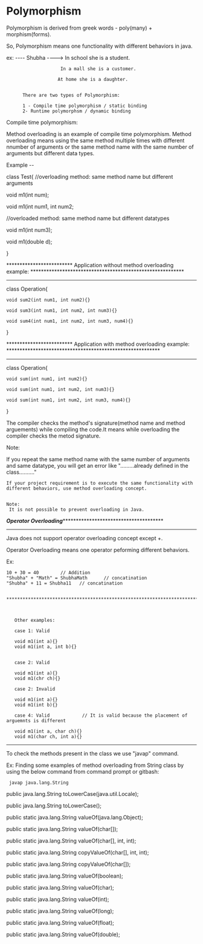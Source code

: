 # Polymorphism
Polymorphism is derived from  greek words - poly(many) + morphism(forms).


So, Polymorphism means one functionality with different behaviors in java.

ex: ---- Shubha ----> In school she is a student.

                        In a mall she is a customer.
                        
                       At home she is a daughter.
                       
          
          There are two types of Polymorphism: 
          
          1 - Compile time polymorphism / static binding
          2- Runtime polymorphsm / dynamic binding
          
          
          

Compile time polymorphism:

Method overloading is an example of compile time polymorphism. Method overloading means using the same method multiple times with different nnumber of 
arguments or the same method name with the same number of arguments but different data types.


Example --

class Test{
  //overloading method: same method name but different arguments
  
  void m1(int num);
  
  void m1(int num1, int num2;
  
  //overloaded method: same method name but different datatypes
  
  void m1(int num3);
  
  void m1(double d);
  
  }
  
  ************************* Application without method overloading example: **********************************************************
  *****************************************************************************************************************************
 
  
  class Operation{
  
    void sum2(int num1, int num2){}
    
    void sum3(int num1, int num2, int num3){}
    
    void sum4(int num1, int num2, int num3, num4){}
    
  }
  
   ************************* Application with method overloading example: **********************************************************
  ***************************************************************************************************************************
  class Operation{
  
    void sum(int num1, int num2){}
    
    void sum(int num1, int num2, int num3){}
    
    void sum(int num1, int num2, int num3, num4){}
    
  }
  
  The compiler checks the method's signature(method name and method arguements) while compiling the code.It means while overloading the compiler
  checks the metod signature.
  
  
  Note:
  
  If you repeat the same method name with the same number of arguments and same datatype, you will get an error like 
    ".........already defined in the class.........."
    
    
    If your project requirement is to execute the same functionality with different behaviors, use method overloading concept.
    
    
    Note:
     It is not possible to prevent overloading in Java. 
    
    
   *****************Operator Overloading*******************************************************
   
 *******************************************************************************************
 
 Java does not support operator overloading concept except +.
 
 Operator Overloading means one operator peforming different behaviors.
 
 Ex: 
 
    10 + 30 = 40        // Addition
    "Shubha" + "Math" = ShubhaMath      // concatination
    "Shubha" + 11 = Shubha11   // concatination
    
     *******************************************************************************************
     
    
    
       Other examples:
       
       case 1: Valid
       
       void m1(int a){}
       void m1(int a, int b){}  
       
       
       case 2: Valid
       
       void m1(int a){}
       void m1(chr ch){}  
       
       case 2: Invalid
       
       void m1(int a){}
       void m1(int b){}  
       
       case 4: Valid            // It is valid because the placement of arguemnts is different 
       
       void m1(int a, char ch){}
       void m1(char ch, int a){}  
  
  
   *******************************************************************************************
   
   To check the methods present in the class we use "javap" command.
   
   Ex:   Finding some examples of method overloading from String class by using the below command from command prompt or gitbash: 
   
     javap java.lang.String
   
   public java.lang.String toLowerCase(java.util.Locale);
   
  public java.lang.String toLowerCase();
  
  public static java.lang.String valueOf(java.lang.Object);
  
  public static java.lang.String valueOf(char[]);
  
  public static java.lang.String valueOf(char[], int, int);
  
  public static java.lang.String copyValueOf(char[], int, int);
  
  public static java.lang.String copyValueOf(char[]);
  
  public static java.lang.String valueOf(boolean);
  
  public static java.lang.String valueOf(char);
  
  public static java.lang.String valueOf(int);
  
  public static java.lang.String valueOf(long);
  
  public static java.lang.String valueOf(float);
  
  public static java.lang.String valueOf(double);
  
  
  
  
  
  
